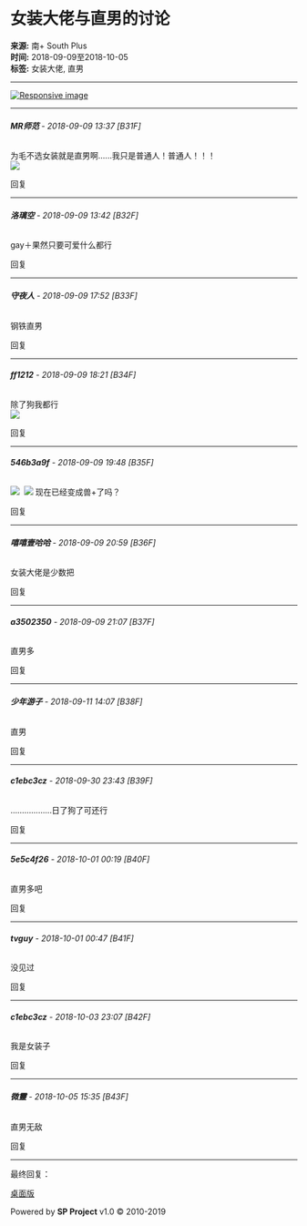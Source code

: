 # 女装大佬与直男的讨论

**来源:** 南+ South Plus  
**时间:** 2018-09-09至2018-10-05  
**标签:** 女装大佬, 直男

---

[![Responsive image](/images/mobileads021.jpg)](https://segucrwj.taobao.com/)

---

###### **MR师范** - 2018-09-09 13:37 \[B31F\]

为毛不选女装就是直男啊......我只是普通人！普通人！！！  
![](images/post/smile/smallface/face040.jpg) 

回复

---

###### **洛璃空** - 2018-09-09 13:42 \[B32F\]

gay＋果然只要可爱什么都行  

回复

---

###### **守夜人** - 2018-09-09 17:52 \[B33F\]

钢铁直男  

回复

---

###### **ff1212** - 2018-09-09 18:21 \[B34F\]

除了狗我都行  
![](images/post/smile/smallface/face017.jpg) 

回复

---

###### **546b3a9f** - 2018-09-09 19:48 \[B35F\]

![](images/post/smile/smallface/face108.jpg)  ![](images/post/smile/smallface/face108.jpg) 现在已经变成兽+了吗？  

回复

---

###### **嘻嘻壹哈哈** - 2018-09-09 20:59 \[B36F\]

女装大佬是少数把  

回复

---

###### **a3502350** - 2018-09-09 21:07 \[B37F\]

直男多  

回复

---

###### **少年游子** - 2018-09-11 14:07 \[B38F\]

直男  

回复

---

###### **c1ebc3cz** - 2018-09-30 23:43 \[B39F\]

………………日了狗了可还行  

回复

---

###### **5e5c4f26** - 2018-10-01 00:19 \[B40F\]

直男多吧  

回复

---

###### **tvguy** - 2018-10-01 00:47 \[B41F\]

没见过  

回复

---

###### **c1ebc3cz** - 2018-10-03 23:07 \[B42F\]

我是女装子  

回复

---

###### **微靈** - 2018-10-05 15:35 \[B43F\]

直男无敌  

回复

--- 

最终回复：  

[桌面版](read.php?tid=439226)  

 Powered by **SP Project** v1.0 © 2010-2019  
